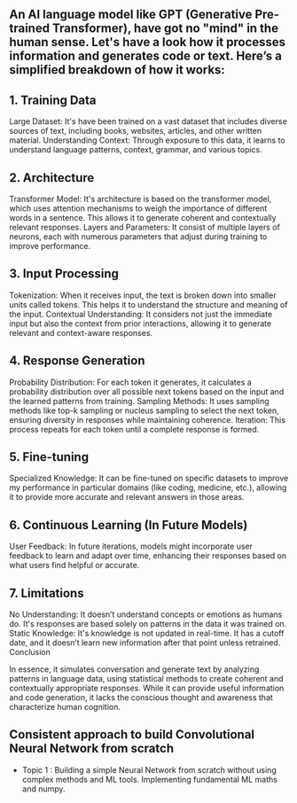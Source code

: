 ## An AI language model like GPT (Generative Pre-trained Transformer), have got no "mind" in the human sense. Let's have a look how it processes information and generates code or text. Here’s a simplified breakdown of how it works:

## 1. Training Data
Large Dataset: It's have been trained on a vast dataset that includes diverse sources of text, including books, websites, articles, and other written material.
Understanding Context: Through exposure to this data, it learns to understand language patterns, context, grammar, and various topics.
## 2. Architecture
Transformer Model: It's architecture is based on the transformer model, which uses attention mechanisms to weigh the importance of different words in a sentence. This allows it to generate coherent and contextually relevant responses.
Layers and Parameters: It consist of multiple layers of neurons, each with numerous parameters that adjust during training to improve performance.
## 3. Input Processing
Tokenization: When it receives input, the text is broken down into smaller units called tokens. This helps it to understand the structure and meaning of the input.
Contextual Understanding: It considers not just the immediate input but also the context from prior interactions, allowing it to generate relevant and context-aware responses.
## 4. Response Generation
Probability Distribution: For each token it generates, it calculates a probability distribution over all possible next tokens based on the input and the learned patterns from training.
Sampling Methods: It uses sampling methods like top-k sampling or nucleus sampling to select the next token, ensuring diversity in responses while maintaining coherence.
Iteration: This process repeats for each token until a complete response is formed.
## 5. Fine-tuning
Specialized Knowledge: It can be fine-tuned on specific datasets to improve my performance in particular domains (like coding, medicine, etc.), allowing it to provide more accurate and relevant answers in those areas.
## 6. Continuous Learning (In Future Models)
User Feedback: In future iterations, models might incorporate user feedback to learn and adapt over time, enhancing their responses based on what users find helpful or accurate.
## 7. Limitations
No Understanding: It doesn’t understand concepts or emotions as humans do. It's responses are based solely on patterns in the data it was trained on.
Static Knowledge: It's knowledge is not updated in real-time. It has a cutoff date, and it doesn’t learn new information after that point unless retrained.
Conclusion

In essence, it simulates conversation and generate text by analyzing patterns in language data, using statistical methods to create coherent and contextually appropriate responses. While it can provide useful information and code generation, it lacks the conscious thought and awareness that characterize human cognition.

## Consistent approach to build Convolutional Neural Network from scratch 
- Topic 1 : Building a simple Neural Network from scratch without using complex methods and ML tools. Implementing fundamental ML maths and numpy.
 
